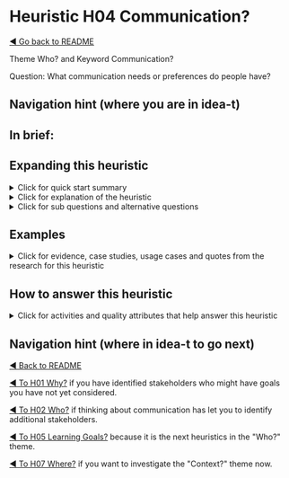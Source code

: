 
# Heuristic H04 Communication?

[◄ Go back to README](../README.md)

Theme Who? and Keyword Communication?

Question: What communication needs or preferences do people have?

## Navigation hint (where you are in idea-t)

## In brief:



## Expanding this heuristic
<details close>
  <summary>Click for quick start summary
  </summary> 

some words of summary

</details>

<details close>
  <summary>Click for explanation of the heuristic
  </summary> 

some words of explanation

</details>

<details close>
  
  <summary>Click for sub questions and alternative questions
  </summary> 

### Sub questions and alternative questions

### Role-based alternative questions



### Not? 
What communication styles or media are not wanted?
 

- maybe a list here

### Else?
What other communication styles or media might be useful?



</details>

## Examples

<details close>
  
  <summary>Click for evidence, case studies, usage cases and quotes from the research for this heuristic
  </summary> 
  
### Usage cases

### Case studies examples

### Quotes from research participants


</details>

## How to answer this heuristic

<details close>
  
  <summary>Click for activities and quality attributes that help answer this heuristic
  </summary> 
  
### Activities
### Quality Attributes


</details>

## Navigation hint (where in idea-t to go next)

[◄ Back to README](../README.md)

[◄ To H01 Why?](../Heuristics/H01-Why.md)  if you have identified stakeholders who might have goals you have not yet considered.

[◄ To H02 Who?](../Heuristics/H02-Who.md)  if thinking about communication has let you to identify additional stakeholders. 

[◄ To H05 Learning Goals?](../Heuristics/H05-LearningGoals.md)  because it is the next heuristics in the "Who?" theme.

[◄ To H07 Where?](../Heuristics/H07-Where.md) if you want to investigate the "Context?" theme now.

